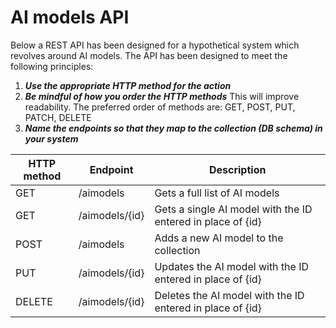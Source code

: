 # AI models API

Below a REST API has been designed for a hypothetical system which revolves around AI models.
The API has been designed to meet the following principles:
1. ***Use the appropriate HTTP method for the action***
2. ***Be mindful of how you order the HTTP methods***
    This will improve readability. The preferred order of methods are: GET, POST, PUT, PATCH, DELETE
3. ***Name the endpoints so that they map to the collection (DB schema) in your system***

| **HTTP method** | **Endpoint**   | **Description**                                             |
|-----------------|----------------|-------------------------------------------------------------|
| GET             | /aimodels      | Gets a full list of AI models                               |
| GET             | /aimodels/{id} | Gets a single AI model with the ID entered in place of {id} |
| POST            | /aimodels      | Adds a new AI model to the collection                       |
| PUT             | /aimodels/{id} | Updates the AI model with the ID entered in place of {id}   |
| DELETE          | /aimodels/{id} | Deletes the AI model with the ID entered in place of {id}   |